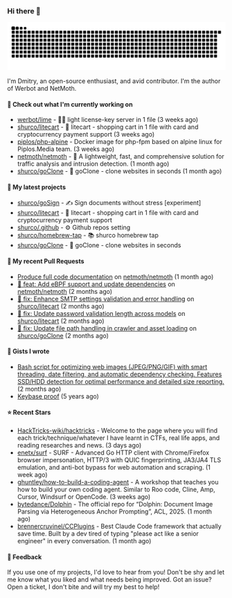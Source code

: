 ### Hi there 👋

![](https://github.com/shurco/shurco/raw/output/github-contribution-grid-snake.svg)

I'm Dmitry, an open-source enthusiast, and avid contributor. I'm the author of Werbot and NetMoth. 

#### 👷 Check out what I'm currently working on

- [werbot/lime](https://github.com/werbot/lime) - 🍋‍🟩 light license-key server in 1 file (3 weeks ago)
- [shurco/litecart](https://github.com/shurco/litecart) - 🛒 litecart - shopping cart in 1 file with card and cryptocurrency payment support (3 weeks ago)
- [piplos/php-alpine](https://github.com/piplos/php-alpine) - Docker image for php-fpm based on alpine linux for Piplos.Media team. (3 weeks ago)
- [netmoth/netmoth](https://github.com/netmoth/netmoth) - 🚀 A lightweight, fast, and comprehensive solution for traffic analysis and intrusion detection. (1 month ago)
- [shurco/goClone](https://github.com/shurco/goClone) - 🌱 goClone - clone websites in seconds (1 month ago)

#### 🌱 My latest projects

- [shurco/goSign](https://github.com/shurco/goSign) - ✍️ Sign documents without stress [experiment]
- [shurco/litecart](https://github.com/shurco/litecart) - 🛒 litecart - shopping cart in 1 file with card and cryptocurrency payment support
- [shurco/.github](https://github.com/shurco/.github) - ⚙️ Github repos setting
- [shurco/homebrew-tap](https://github.com/shurco/homebrew-tap) - 📚 shurco homebrew tap
- [shurco/goClone](https://github.com/shurco/goClone) - 🌱 goClone - clone websites in seconds

#### 🔨 My recent Pull Requests

- [Produce full code documentation](https://github.com/netmoth/netmoth/pull/108) on [netmoth/netmoth](https://github.com/netmoth/netmoth) (1 month ago)
- [🔧 feat: Add eBPF support and update dependencies](https://github.com/netmoth/netmoth/pull/105) on [netmoth/netmoth](https://github.com/netmoth/netmoth) (2 months ago)
- [🔧 fix: Enhance SMTP settings validation and error handling](https://github.com/shurco/litecart/pull/221) on [shurco/litecart](https://github.com/shurco/litecart) (2 months ago)
- [🔧 fix: Update password validation length across models](https://github.com/shurco/litecart/pull/220) on [shurco/litecart](https://github.com/shurco/litecart) (2 months ago)
- [🔧 fix: Update file path handling in crawler and asset loading](https://github.com/shurco/goClone/pull/33) on [shurco/goClone](https://github.com/shurco/goClone) (2 months ago)

#### 📓 Gists I wrote

- [Bash script for optimizing web images (JPEG/PNG/GIF) with smart threading, date filtering, and automatic dependency checking. Features SSD/HDD detection for optimal performance and detailed size reporting.](https://gist.github.com/84bb2012c2d4b0feddea089ba03efebd) (2 months ago)
- [Keybase proof](https://gist.github.com/959752bb9b046d792e71ca185f48d641) (5 years ago)

#### ⭐ Recent Stars

- [HackTricks-wiki/hacktricks](https://github.com/HackTricks-wiki/hacktricks) - Welcome to the page where you will find each trick/technique/whatever I have learnt in CTFs, real life apps, and reading researches and news. (3 days ago)
- [enetx/surf](https://github.com/enetx/surf) - SURF - Advanced Go HTTP client with Chrome/Firefox browser impersonation, HTTP/3 with QUIC fingerprinting, JA3/JA4 TLS emulation, and anti-bot bypass for web automation and scraping. (1 week ago)
- [ghuntley/how-to-build-a-coding-agent](https://github.com/ghuntley/how-to-build-a-coding-agent) - A workshop that teaches you how to build your own coding agent. Similar to Roo code, Cline, Amp, Cursor, Windsurf or OpenCode. (3 weeks ago)
- [bytedance/Dolphin](https://github.com/bytedance/Dolphin) - The official repo for “Dolphin: Document Image Parsing via Heterogeneous Anchor Prompting”, ACL, 2025. (1 month ago)
- [brennercruvinel/CCPlugins](https://github.com/brennercruvinel/CCPlugins) - Best Claude Code framework that actually save time. Built by a dev tired of typing &#34;please act like a senior engineer&#34; in every conversation. (1 month ago)

#### 💬 Feedback

If you use one of my projects, I'd love to hear from you! Don't be shy and let me know what you liked
and what needs being improved. Got an issue? Open a ticket, I don't bite and will try my best to help!

